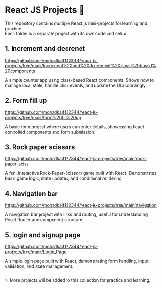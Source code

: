 # React JS Projects 🚀

This repository contains multiple React.js mini-projects for learning and practice.  
Each folder is a separate project with its own code and setup.

## 1. Increment and decrenet


https://github.com/mohadkaif122344/react-js-projects/tree/main/Increment%20and%20decrement%20class%20based%20components

  A simple counter app using class-based React components. Shows how to manage local state, handle click events, and update the UI accordingly.

## 2. Form fill up

https://github.com/mohadkaif122344/react-js-projects/tree/main/form%20fill%20up   

  A basic form project where users can enter details, showcasing React controlled components and form submission.


## 3. Rock paper scissors

https://github.com/mohadkaif122344/react-js-projects/tree/main/rock-paper-sciss

  A fun, interactive Rock-Paper-Scissors game built with React. Demonstrates basic game logic, state updates, and conditional rendering.


## 4. Navigation bar

https://github.com/mohadkaif122344/react-js-projects/tree/main/navigation

  A navigation bar project with links and routing, useful for understanding React Router and component structure.



## 5. login and signup page

https://github.com/mohadkaif122344/react-js-projects/tree/main/Login_Page    

  A simple login page built with React, demonstrating form handling, input validation, and state management.




 ---
✨ More projects will be added to this collection for practice and learning.
